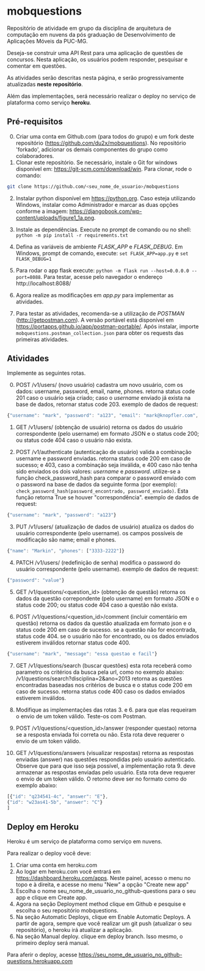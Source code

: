 # mobquestions

Repositório de atividade em grupo da disciplina de arquitetura de computação em nuvens da pós graduação de Desenvolvimento de Aplicações Móveis da PUC-MG.

Deseja-se construir uma API Rest para uma aplicação de questões de concursos. Nesta aplicação, 
os usuários podem responder, pesquisar e comentar em questões.

As atividades serão descritas nesta página, e serão progressivamente atualizadas **neste repositório**.

Além das implementações, será necessário realizar o deploy no serviço de plataforma como serviço **heroku**.

## Pré-requisitos

0. Criar uma conta em Github.com (para todos do grupo) e um fork deste repositório  (https://github.com/du2x/mobquestions). No repositório 'forkado', adicionar os demais componentes do grupo como colaboradores.
1. Clonar este repositório. Se necessário, instale o Git for windows disponível em: https://git-scm.com/download/win. Para clonar, rode o comando: 
```sh
git clone https://github.com/<seu_nome_de_usuario>/mobquestions
```
2. Instalar python disponível em https://python.org. Caso esteja utilizando Windows, instalar como Administrador e marcar as duas opções conforme a imagem: https://djangobook.com/wp-content/uploads/figure1_1a.png. 

3. Instale as dependências. Execute no prompt de comando ou no shell: `python -m pip install -r requirements.txt`

4. Defina as variáveis de ambiente *FLASK_APP* e *FLASK_DEBUG*. Em Windows, prompt de comando, execute:
`set FLASK_APP=app.py` e `set FLASK_DEBUG=1` 


5. Para rodar o app flask execute: `python -m flask run --host=0.0.0.0 --port=8088`. Para testar, acesse pelo navegador o endereço http://localhost:8088/

6. Agora realize as modificações em *app.py* para implementar as atividades.

7. Para testar as atividades, recomenda-se a utilização de *POSTMAN* (http://getpostman.com). A versão portável está disponível em https://portapps.github.io/app/postman-portable/. Após instalar, importe `mobquestions.postman_collection.json` para obter os requests das primeiras atividades.





## Atividades

Implemente as seguintes rotas.

0. POST /v1/users/ (novo usuário)
cadastra um novo usuário, com os dados: username, password, email, name, phones.
retorna status code 201 caso o usuário seja criado; caso o 
*username* enviado já exista na base de dados, retornar status code 203.
exemplo de dados de request: 
```javascript
{"username": "mark", "password": "a123", "email": "mark@knopfler.com", "name": "Mark", "phones": ["3333-2222", "2222-3333"]}
```

1. GET /v1/users/<username>  (obtenção de usuário)
retorna os dados do usuário correspondente (pelo username) em formato JSON e o status code 200; ou status code 404 caso o usuário não exista.

2. POST /v1/authenticate (autenticação de usuário)
valida a combinação username e password enviadas.
retorna status code 200 em caso de sucesso; e 403, caso a combinação seja inválida, e 400 caso não tenha sido enviados os dois valores: *username* e *password*.
utilize-se a função check_password_hash para comparar o password enviado com o password na base de dados da seguinte forma (por exemplo): `check_password_hash(password_encontrado, password_enviado)`. Esta função retorna True se houver "correspondência".
exemplo de dados de request: 
```javascript
{"username": "mark", "password": "a123"}
```

3. PUT /v1/users/<username> (atualização de dados de usuário)
atualiza os dados do usuário correspondente (pelo username). os campos possíveis de modificação são name; email e phones.
```javascript
{"name": "Markin", "phones": ["3333-2222"]}
```

4. PATCH /v1/users/<username> (redefinição de senha)
modifica o password do usuário correspondente (pelo username). 
exemplo de dados de request: 
```javascript
{"password": "value"}
```

5. GET /v1/questions/<question_id> (obtenção de questão)
retorna os dados da questão correpondente (pelo username) em formato JSON e o status code 200; ou status code 404 caso a questão não exista.


6. POST /v1/questions/<question_id>/comment (incluir comentário em questão)
retorna os dados da questão atualizada em formato json e o status code 200 em caso de sucesso.
se a questão não for encontrada, status code 404. se o usuário não for encontrado, ou os dados enviados estiverem inválidos retornar status code 400.
```javascript
{"username": "mark", "message": "essa questao e facil"}
```

7. GET /v1/questions/search (buscar questões)
esta rota receberá como parametro os critérios da busca pela url, como no exemplo abaixo:
/v1/questions/search?disciplina=2&ano=2013
retorna as questões encontradas baseadas nos critérios de busca e o status code 200 em caso de sucesso. retorna status code 400 caso os dados enviados estiverem inválidos.

8. Modifique as implementações das rotas 3. e 6. para que elas requeiram o envio de um token válido. Teste-os com Postman.

9. POST /v1/questions/<question_id>/answer  (responder questao)
retorna se a resposta enviada foi correta ou não. Esta rota deve requerer o envio de um token válido.

10. GET /v1/questions/answers (visualizar respostas)
retorna as respostas enviadas (answer) nas questões respondidas pelo usuário autenticado. Observe que para que isso seja possível, a implementação rota 9. deve armazenar as respostas enviadas pelo usuário.
Esta rota deve requerer o envio de um token válido. 
O retorno deve ser no formato como do exemplo abaixo:
```javascript
[{"id": "q234541-4c", "answer": "E"},
{"id": "w23as41-5b", "answer": "C"}
]
```

## Deploy em Heroku

Heroku é um serviço de plataforma como serviço em nuvens.

Para realizar o deploy você deve:

1. Criar uma conta em heroku.com
2. Ao logar em heroku.com você entrará em https://dashboard.heroku.com/apps. Neste painel, acesso o menu no topo e à direita, e acesse no menu "New" a opção "Create new app"
3. Escolha o nome seu_nome_de_usuario_no_github-questions para o seu app e clique em Create app.
4. Agora na seção Deployment method clique em Github e pesquise e escolha o seu repositório mobquestions.
5. Na seção Automatic Deploys, clique em Enable Automatic Deploys. A partir de agora, sempre que você realizar um git push (atualizar o seu repositório), o heroku irá atualizar a aplicação.
6. Na seção Manual deploy. clique em deploy branch. Isso mesmo, o primeiro deploy será manual.
  
Para aferir o deploy, acesse https://seu_nome_de_usuario_no_github-questions.herokuapp.com

